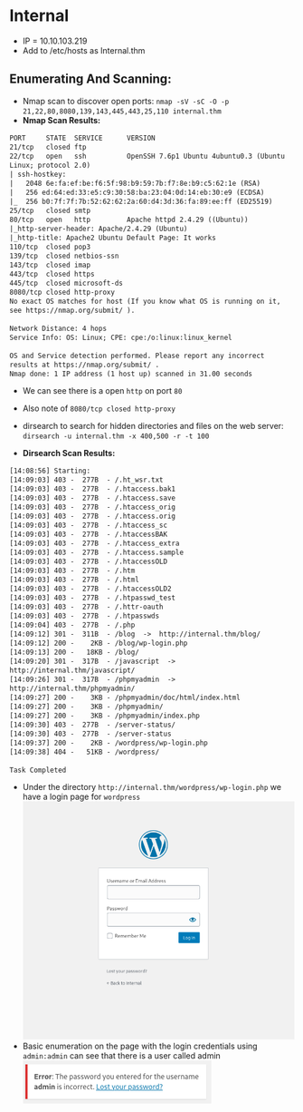 # Internal
* IP = 10.10.103.219
* Add to /etc/hosts as Internal.thm

## Enumerating And Scanning:
- Nmap scan to discover open ports: `nmap -sV -sC -O -p 21,22,80,8080,139,143,445,443,25,110 internal.thm`
- **Nmap Scan Results:**
```
PORT     STATE  SERVICE      VERSION
21/tcp   closed ftp
22/tcp   open   ssh          OpenSSH 7.6p1 Ubuntu 4ubuntu0.3 (Ubuntu Linux; protocol 2.0)
| ssh-hostkey: 
|   2048 6e:fa:ef:be:f6:5f:98:b9:59:7b:f7:8e:b9:c5:62:1e (RSA)
|   256 ed:64:ed:33:e5:c9:30:58:ba:23:04:0d:14:eb:30:e9 (ECDSA)
|_  256 b0:7f:7f:7b:52:62:62:2a:60:d4:3d:36:fa:89:ee:ff (ED25519)
25/tcp   closed smtp
80/tcp   open   http         Apache httpd 2.4.29 ((Ubuntu))
|_http-server-header: Apache/2.4.29 (Ubuntu)
|_http-title: Apache2 Ubuntu Default Page: It works
110/tcp  closed pop3
139/tcp  closed netbios-ssn
143/tcp  closed imap
443/tcp  closed https
445/tcp  closed microsoft-ds
8080/tcp closed http-proxy
No exact OS matches for host (If you know what OS is running on it, see https://nmap.org/submit/ ).

Network Distance: 4 hops
Service Info: OS: Linux; CPE: cpe:/o:linux:linux_kernel

OS and Service detection performed. Please report any incorrect results at https://nmap.org/submit/ .
Nmap done: 1 IP address (1 host up) scanned in 31.00 seconds
```
- We can see there is a open `http` on port `80`
- Also note of `8080/tcp closed http-proxy`

- dirsearch to search for hidden directories and files on the web server: `dirsearch -u internal.thm -x 400,500 -r -t 100`
- **Dirsearch Scan Results:**
```
[14:08:56] Starting: 
[14:09:03] 403 -  277B  - /.ht_wsr.txt                                      
[14:09:03] 403 -  277B  - /.htaccess.bak1                                   
[14:09:03] 403 -  277B  - /.htaccess.save                                   
[14:09:03] 403 -  277B  - /.htaccess_orig
[14:09:03] 403 -  277B  - /.htaccess.orig                                   
[14:09:03] 403 -  277B  - /.htaccess_sc
[14:09:03] 403 -  277B  - /.htaccessBAK                                     
[14:09:03] 403 -  277B  - /.htaccess_extra
[14:09:03] 403 -  277B  - /.htaccess.sample
[14:09:03] 403 -  277B  - /.htaccessOLD
[14:09:03] 403 -  277B  - /.htm                                             
[14:09:03] 403 -  277B  - /.html
[14:09:03] 403 -  277B  - /.htaccessOLD2                                    
[14:09:03] 403 -  277B  - /.htpasswd_test                                   
[14:09:03] 403 -  277B  - /.httr-oauth
[14:09:03] 403 -  277B  - /.htpasswds
[14:09:04] 403 -  277B  - /.php                                             
[14:09:12] 301 -  311B  - /blog  ->  http://internal.thm/blog/              
[14:09:12] 200 -    2KB - /blog/wp-login.php                                
[14:09:13] 200 -   18KB - /blog/                                            
[14:09:20] 301 -  317B  - /javascript  ->  http://internal.thm/javascript/  
[14:09:26] 301 -  317B  - /phpmyadmin  ->  http://internal.thm/phpmyadmin/  
[14:09:27] 200 -    3KB - /phpmyadmin/doc/html/index.html                   
[14:09:27] 200 -    3KB - /phpmyadmin/                                      
[14:09:27] 200 -    3KB - /phpmyadmin/index.php                             
[14:09:30] 403 -  277B  - /server-status/                                   
[14:09:30] 403 -  277B  - /server-status                                    
[14:09:37] 200 -    2KB - /wordpress/wp-login.php                           
[14:09:38] 404 -   51KB - /wordpress/                                       
                                                                             
Task Completed
```
- Under the directory `http://internal.thm/wordpress/wp-login.php` we have a login page for `wordpress`
![alt text](images/internal_WP-LOGIN-SS.png)
- Basic enumeration on the page with the login credentials using `admin:admin` can see that there is a user called admin
![alt text](images/WP-ADMIN-SS.png)
